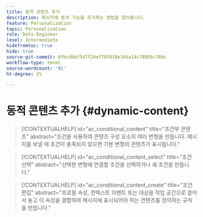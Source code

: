 ```yaml
---
title: 동적 콘텐츠 추가
description: 메시지에 동적 기능을 추가하는 방법을 알아봅니다.
feature: Personalization
topic: Personalization
role: Data Engineer
level: Intermediate
hidefromtoc: true
hide: true
source-git-commit: 0fbcdbbf547f24ef78f810e34ba14c78956c760c
workflow-type: tm+mt
source-wordcount: '91'
ht-degree: 2%

---
```



# 동적 콘텐츠 추가 {#dynamic-content}

>[!CONTEXTUALHELP]
>id="ac_conditional_content"
>title="조건부 콘텐츠"
>abstract="조건을 사용하여 콘텐츠 구성 요소의 여러 변형을 만듭니다. 메시지를 보낼 때 조건이 충족되지 않으면 기본 변형의 콘텐츠가 표시됩니다."

>[!CONTEXTUALHELP]
>id="ac_conditional_content_select"
>title="조건 선택"
>abstract="선택한 변형에 연결할 조건을 선택하거나 새 조건을 만듭니다."

>[!CONTEXTUALHELP]
>id="ac_conditional_content_create"
>title="조건 편집"
>abstract="프로필 속성, 컨텍스트 이벤트 또는 대상을 작업 공간으로 끌어서 놓고 이 속성을 결합하여 메시지에 표시되어야 하는 컨텐츠를 정의하는 규칙을 만듭니다."
